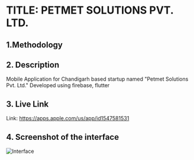 # **TITLE: PETMET SOLUTIONS PVT. LTD.**

## **1.Methodology**


## **2. Description**
Mobile Application for Chandigarh based startup named "Petmet Solutions Pvt. Ltd."
Developed using firebase, flutter


## **3. Live Link**
Link: https://apps.apple.com/us/app/id1547581531

## **4. Screenshot of the interface**
![Interface](https://user-images.githubusercontent.com/56119070/208226354-ddbf6f0d-ef55-4f1e-94fd-4240702dc23b.png)
